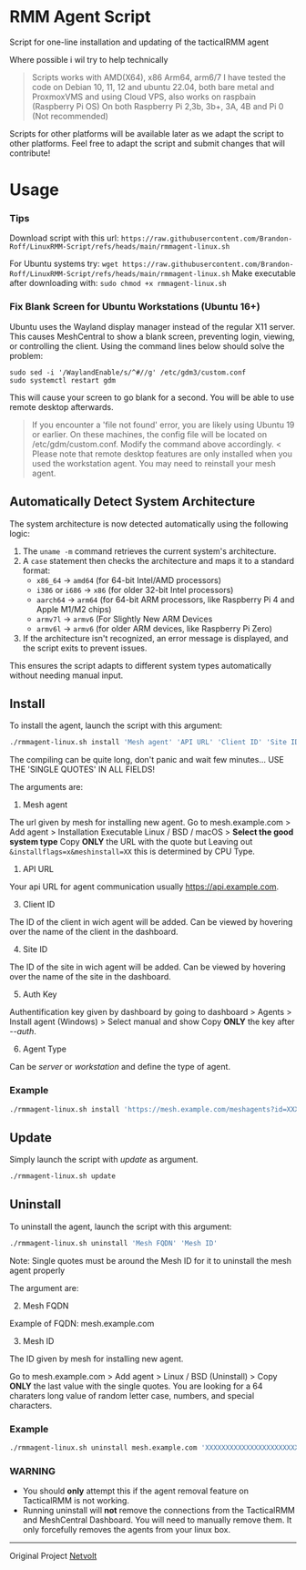 # RMM Agent Script
Script for one-line installation and updating of the tacticalRMM agent

Where possible i wil try to help technically



> Scripts works with AMD(X64), x86 Arm64, arm6/7 I have tested the code on Debian 10, 11, 12 and ubuntu 22.04, both bare metal and ProxmoxVMS and using Cloud VPS, also works on raspbain (Raspberry Pi OS) On both Raspberry Pi 2,3b, 3b+, 3A, 4B and Pi 0 (Not recommended)


Scripts for other platforms will be available later as we adapt the script to other platforms.
Feel free to adapt the script and submit changes that will contribute!

# Usage

### Tips

Download script with this url: `https://raw.githubusercontent.com/Brandon-Roff/LinuxRMM-Script/refs/heads/main/rmmagent-linux.sh`

For Ubuntu systems try: `wget https://raw.githubusercontent.com/Brandon-Roff/LinuxRMM-Script/refs/heads/main/rmmagent-linux.sh` 
Make executable after downloading with: `sudo chmod +x rmmagent-linux.sh`

### Fix Blank Screen for Ubuntu Workstations (Ubuntu 16+)
Ubuntu uses the Wayland display manager instead of the regular X11 server. This causes MeshCentral to show a blank screen, preventing login, viewing, or controlling the client.
Using the command lines below should solve the problem:
```
sudo sed -i '/WaylandEnable/s/^#//g' /etc/gdm3/custom.conf
sudo systemctl restart gdm
```
This will cause your screen to go blank for a second. You will be able to use remote desktop afterwards.
> If you encounter a 'file not found' error, you are likely using Ubuntu 19 or earlier. On these machines, the config file will be located on /etc/gdm/custom.conf. Modify the command above accordingly. <
Please note that remote desktop features are only installed when you used the workstation agent. You may need to reinstall your mesh agent.


## Automatically Detect System Architecture  

The system architecture is now detected automatically using the following logic:  

1. The `uname -m` command retrieves the current system's architecture.  
2. A `case` statement then checks the architecture and maps it to a standard format:  
   - `x86_64` → `amd64` (for 64-bit Intel/AMD processors)  
   - `i386` or `i686` → `x86` (for older 32-bit Intel processors)  
   - `aarch64` → `arm64` (for 64-bit ARM processors, like Raspberry Pi 4 and Apple M1/M2 chips)  
   - `armv7l` → `armv6` (For Slightly New ARM Devices
   - `armv6l` → `armv6` (for older ARM devices, like Raspberry Pi Zero)  
3. If the architecture isn't recognized, an error message is displayed, and the script exits to prevent issues.  

This ensures the script adapts to different system types automatically without needing manual input.


## Install
To install the agent, launch the script with this argument:

```bash
./rmmagent-linux.sh install 'Mesh agent' 'API URL' 'Client ID' 'Site ID' 'Auth Key' 'Agent Type'
```
The compiling can be quite long, don't panic and wait few minutes... USE THE 'SINGLE QUOTES' IN ALL FIELDS!

The arguments are:



1. Mesh agent

  The url given by mesh for installing new agent.
  Go to mesh.example.com > Add agent > Installation Executable Linux / BSD / macOS > **Select the good system type**
  Copy **ONLY** the URL with the quote but Leaving out `&installflags=x&meshinstall=XX` this is determined by CPU Type.
  
1. API URL

  Your api URL for agent communication usually https://api.example.com.
  
3. Client ID

  The ID of the client in wich agent will be added.
  Can be viewed by hovering over the name of the client in the dashboard.
  
4. Site ID

  The ID of the site in wich agent will be added.
  Can be viewed by hovering over the name of the site in the dashboard.
  
5. Auth Key

  Authentification key given by dashboard by going to dashboard > Agents > Install agent (Windows) > Select manual and show
  Copy **ONLY** the key after *--auth*.
  
6. Agent Type

  Can be *server* or *workstation* and define the type of agent.
  
### Example
```bash
./rmmagent-linux.sh install 'https://mesh.example.com/meshagents?id=XXXXX' 'https://api.example.com' 3 1 'XXXXX' server
```

## Update

Simply launch the script with *update* as argument.

```bash
./rmmagent-linux.sh update
```

## Uninstall
To uninstall the agent, launch the script with this argument:

```bash
./rmmagent-linux.sh uninstall 'Mesh FQDN' 'Mesh ID'
```
Note: Single quotes must be around the Mesh ID for it to uninstall the mesh agent properly

The argument are:

2. Mesh FQDN

  Example of FQDN: mesh.example.com 

3. Mesh ID

  The ID given by mesh for installing new agent.

  Go to mesh.example.com > Add agent > Linux / BSD (Uninstall) > Copy **ONLY** the last value with the single quotes.
  You are looking for a 64 charaters long value of random letter case, numbers, and special characters.

### Example
```bash
./rmmagent-linux.sh uninstall mesh.example.com 'XXXXXXXXXXXXXXXXXXXXXXXXXXXXXXXXXXXXXXXXXXXXXXXXXXXXXXXXXXXXXXXX'
```

### WARNING
- You should **only** attempt this if the agent removal feature on TacticalRMM is not working.
- Running uninstall will **not** remove the connections from the TacticalRMM and MeshCentral Dashboard. You will need to manually remove them. It only forcefully removes the agents from your linux box.

---

Original Project [Netvolt](https://github.com/netvolt/LinuxRMM-Script)

